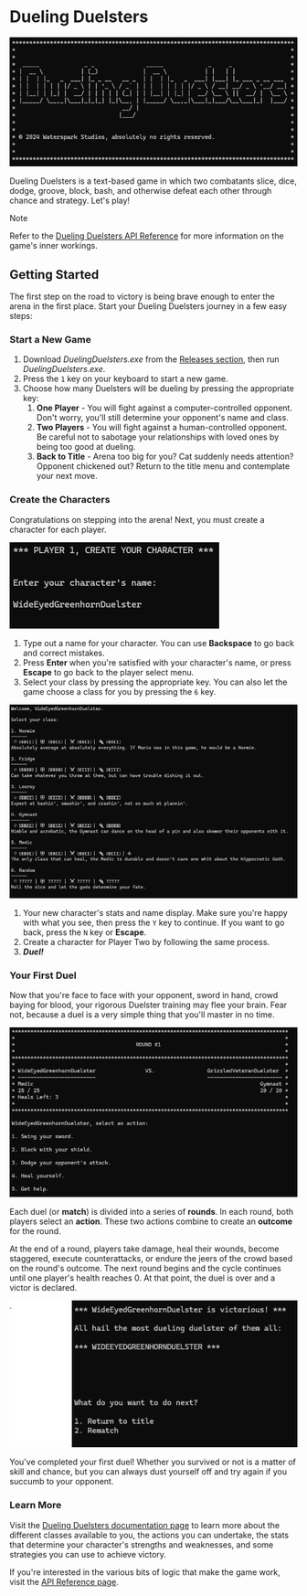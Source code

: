 # Dueling Duelsters

![The Dueling Duelsters title screen welcomes you to the arena.](./docs/images/dueling-duelsters-title.png)

Dueling Duelsters is a text-based game in which two combatants slice, dice, dodge, groove, block, bash, and otherwise defeat each other through chance and strategy. Let's play!

> [!NOTE]
> Refer to the [Dueling Duelsters API Reference](https://polyrhythmicdrop.github.io/DuelingDuelsters/api/DuelingDuelsters.Classes.html) for more information on the game's inner workings.

## Getting Started

The first step on the road to victory is being brave enough to enter the arena in the first place. Start your Dueling Duelsters journey in a few easy steps:

### Start a New Game

1. Download *DuelingDuelsters.exe* from the [Releases section](https://github.com/PolyrhythmicDrop/DuelingDuelsters/releases), then run *DuelingDuelsters.exe*.
2. Press the `1` key on your keyboard to start a new game.
3. Choose how many Duelsters will be dueling by pressing the appropriate key:
   1. **One Player** - You will fight against a computer-controlled opponent. Don't worry, you'll still determine your opponent's name and class.
   2. **Two Players** - You will fight against a human-controlled opponent. Be careful not to sabotage your relationships with loved ones by being too good at dueling.
   3. **Back to Title** - Arena too big for you? Cat suddenly needs attention? Opponent chickened out? Return to the title menu and contemplate your next move.

### Create the Characters

Congratulations on stepping into the arena! Next, you must create a character for each player.

![The Dueling Duelsters character creation screen for Player One. The screen reads "PLAYER ONE, CREATE YOUR CHARACTER" in all caps and "Enter your character's name" below it. The player has entered a name of "WideEyedGreenhornDuelster".](./docs/images/dueling-duelsters-character-name.png) 

1. Type out a name for your character. You can use **Backspace** to go back and correct mistakes.
2. Press **Enter** when you're satisfied with your character's name, or press **Escape** to go back to the player select menu.
3. Select your class by pressing the appropriate key. You can also let the game choose a class for you by pressing the `6` key. 

![The Dueling Duelsters class selection screen. The player is presented with a choice of five classes (Normie, Fridge, Leeroy, Gymnast, and Medic) and a Random option. Each class has a list of stats and a short description.](./docs/images/dueling-duelsters-class-selection.png)

1. Your new character's stats and name display. Make sure you're happy with what you see, then press the `Y` key to continue. If you want to go back, press the `N` key or **Escape**.
2. Create a character for Player Two by following the same process.
3. ***Duel!***

### Your First Duel

Now that you're face to face with your opponent, sword in hand, crowd baying for blood, your rigorous Duelster training may flee your brain. Fear not, because a duel is a very simple thing that you'll master in no time.

![The Dueling Duelsters action select screen during a match. The player has a choice of actions (swing, block, dodge, or heal) as well as the option to enter a help screen.](./docs/images/dueling-duelsters-match-actions.png)

Each duel (or **match**) is divided into a series of **rounds**. In each round, both players select an **action**. These two actions combine to create an **outcome** for the round.

At the end of a round, players take damage, heal their wounds, become staggered, execute counterattacks, or endure the jeers of the crowd based on the round's outcome. The next round begins and the cycle continues until one player's health reaches 0. At that point, the duel is over and a victor is declared.

![The victory screen for a match of Dueling Duelsters. The new player managed to eke out a victory over the grizzled veteran!](./docs/images/dueling-duelsters-victory.png)

You've completed your first duel! Whether you survived or not is a matter of skill and chance, but you can always dust yourself off and try again if you succumb to your opponent.

### Learn More

Visit the [Dueling Duelsters documentation page](https://polyrhythmicdrop.github.io/DuelingDuelsters/) to learn more about the different classes available to you, the actions you can undertake, the stats that determine your character's strengths and weaknesses, and some strategies you can use to achieve victory.

If you're interested in the various bits of logic that make the game work, visit the [API Reference page](https://polyrhythmicdrop.github.io/DuelingDuelsters/api/DuelingDuelsters.Classes.html).